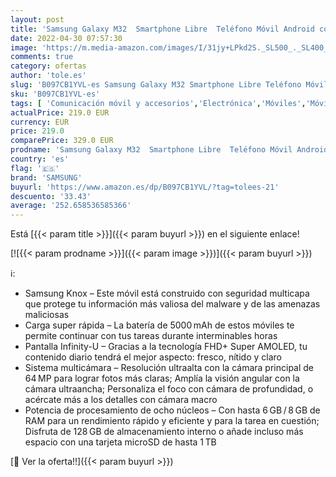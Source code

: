 ```yaml
---
layout: post
title: 'Samsung Galaxy M32  Smartphone Libre  Teléfono Móvil Android con Pantalla Infinity-U FHD sAMOLED de 6 4 Pulgadas  6 GB de RAM y 128 GB de Memoria  Batería de 5000 mAh Negro'
date: 2022-04-30 07:57:30
image: 'https://m.media-amazon.com/images/I/31jy+LPkd2S._SL500_._SL400_.jpg'
comments: true
category: ofertas
author: 'tole.es'
slug: 'B097CB1YVL-es Samsung Galaxy M32 Smartphone Libre Teléfono Móvil Android...'
sku: 'B097CB1YVL-es'
tags: [ 'Comunicación móvil y accesorios','Electrónica','Móviles','Móviles y smartphones libres','android','samsung','🇪🇸', ]
actualPrice: 219.0 EUR
currency: EUR
price: 219.0
comparePrice: 329.0 EUR
prodname: 'Samsung Galaxy M32  Smartphone Libre  Teléfono Móvil Android con Pantalla Infinity-U FHD sAMOLED de 6 4 Pulgadas  6 GB de RAM y 128 GB de Memoria  Batería de 5000 mAh Negro'
country: 'es'
flag: '🇪🇸'
brand: 'SAMSUNG'
buyurl: 'https://www.amazon.es/dp/B097CB1YVL/?tag=tolees-21'
descuento: '33.43'
average: '252.658536585366'
---
```


Está [{{< param title >}}]({{< param buyurl >}}) en el siguiente enlace!

[![{{< param prodname >}}]({{< param image >}})]({{< param buyurl >}})

ℹ️:

- Samsung Knox – Este móvil está construido con seguridad multicapa que protege tu información más valiosa del malware y de las amenazas maliciosas
- Carga super rápida – La batería de 5000 mAh de estos móviles te permite continuar con tus tareas durante interminables horas
- Pantalla Infinity-U – Gracias a la tecnología FHD+ Super AMOLED, tu contenido diario tendrá el mejor aspecto: fresco, nítido y claro
- Sistema multicámara – Resolución ultraalta con la cámara principal de 64 MP para lograr fotos más claras; Amplía la visión angular con la cámara ultraancha; Personaliza el foco con cámara de profundidad, o acércate más a los detalles con cámara macro
- Potencia de procesamiento de ocho núcleos – Con hasta 6 GB / 8 GB de RAM para un rendimiento rápido y eficiente y para la tarea en cuestión; Disfruta de 128 GB de almacenamiento interno o añade incluso más espacio con una tarjeta microSD de hasta 1 TB

[🛒 Ver la oferta!!]({{< param buyurl >}})
